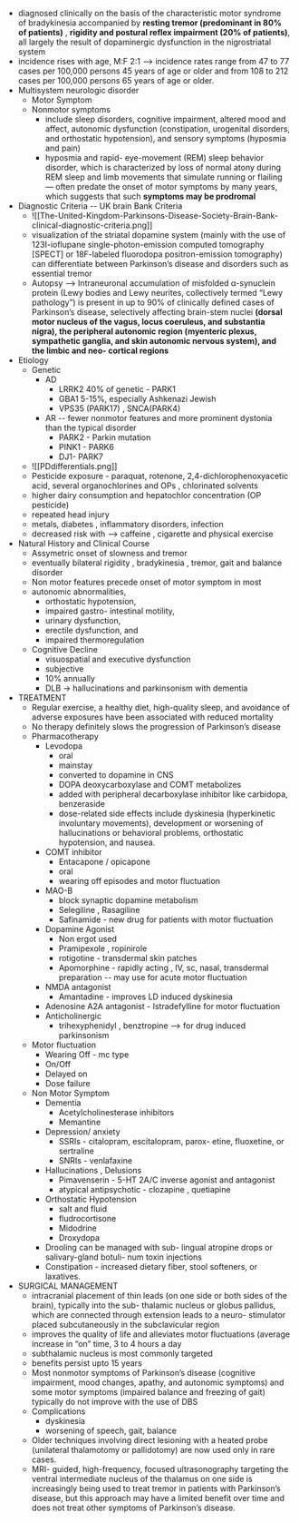 - diagnosed clinically on the basis of the characteristic motor syndrome of bradykinesia accompanied by **resting tremor (predominant in 80% of patients)** , **rigidity and postural reflex impairment (20% of patients)**, all largely the result of dopaminergic dysfunction in the nigrostriatal system
- incidence rises with age, M:F 2:1 --> incidence rates range from 47 to 77 cases per 100,000 persons 45 years of age or older and from 108 to 212 cases per 100,000 persons 65 years of age or older.
- Multisystem neurologic disorder 
	- Motor Symptom 
	- Nonmotor symptoms
		- include sleep disorders, cognitive impairment, altered mood and affect, autonomic dysfunction (constipation, urogenital disorders, and orthostatic hypotension), and sensory symptoms (hyposmia and pain) 
		- hyposmia and rapid- eye-movement (REM) sleep behavior disorder, which is characterized by loss of normal atony during REM sleep and limb movements that simulate running or flailing — often predate the onset of motor symptoms by many years, which suggests that such **symptoms may be prodromal**
- Diagnostic Criteria -- UK brain Bank Criteria 
	- ![[The-United-Kingdom-Parkinsons-Disease-Society-Brain-Bank-clinical-diagnostic-criteria.png]]
	- visualization of the striatal dopamine system (mainly with the use of 123I-ioflupane single-photon-emission computed tomography [SPECT] or 18F-labeled fluorodopa positron-emission tomography) can differentiate between Parkinson’s disease and disorders such as essential tremor
	- Autopsy --> Intraneuronal accumulation of misfolded α-synuclein protein (Lewy bodies and Lewy neurites, collectively termed “Lewy pathology”) is present in up to 90% of clinically defined cases of Parkinson’s disease, selectively affecting brain-stem nuclei **(dorsal motor nucleus of the vagus, locus coeruleus, and substantia nigra), the peripheral autonomic region (myenteric plexus, sympathetic ganglia, and skin autonomic nervous system), and the limbic and neo- cortical regions** 
- Etiology 
	- Genetic 
		- AD 
			- LRRK2 40% of genetic - PARK1
			- GBA1 5-15%, especially Ashkenazi Jewish 
			- VPS35 (PARK17) , SNCA(PARK4)
		- AR -- fewer nonmotor features and more prominent dystonia than the typical disorder
			- PARK2 - Parkin mutation 
			- PINK1 - PARK6 
			- DJ1- PARK7 
	- ![[PDdifferentials.png]]
	- Pesticide exposure - paraquat, rotenone, 2,4-dichlorophenoxyacetic acid, several organochlorines and OPs , chlorinated solvents 
	- higher dairy consumption and hepatochlor concentration (OP pesticide) 
	- repeated head injury 
	- metals, diabetes , inflammatory disorders, infection 
	- decreased risk with --> caffeine , cigarette and physical exercise 
- Natural History and Clinical Course 
	- Assymetric onset of slowness and tremor 
	- eventually bilateral rigidity , bradykinesia , tremor, gait and balance disorder 
	- Non motor features precede onset of motor symptom in most 
	- autonomic abnormalities, 
		- orthostatic hypotension, 
		- impaired gastro- intestinal motility, 
		- urinary dysfunction, 
		- erectile dysfunction, and 
		- impaired thermoregulation
	- Cognitive Decline 
		- visuospatial and executive dysfunction 
		- subjective 
		- 10% annually 
		- DLB -> hallucinations and parkinsonism with dementia 
- TREATMENT 
	- Regular exercise, a healthy diet, high-quality sleep, and avoidance of adverse exposures have been associated with reduced mortality 
	- No therapy definitely slows the progression of Parkinson’s disease 
	- Pharmacotherapy 
		- Levodopa 
			- oral 
			- mainstay 
			- converted to dopamine in CNS 
			- DOPA deoxycarboxylase and COMT metabolizes 
			- added with peripheral decarboxylase inhibitor like carbidopa, benzeraside 
			- dose-related side effects include dyskinesia (hyperkinetic involuntary movements), development or worsening of hallucinations or behavioral problems, orthostatic hypotension, and nausea.
		- COMT inhibitor 
			- Entacapone / opicapone 
			- oral
			- wearing off episodes and motor fluctuation 
		- MAO-B 
			- block synaptic dopamine metabolism 
			- Selegiline , Rasagiline 
			- Safinamide - new drug for patients with motor fluctuation 
		- Dopamine Agonist 
			- Non ergot used 
			- Pramipexole , ropinirole 
			- rotigotine - transdermal skin patches 
			- Apomorphine - rapidly acting , IV, sc, nasal, transdermal preparation -- may use for acute motor fluctuation 
		- NMDA antagonist 
			- Amantadine - improves LD induced dyskinesia 
		- Adenosine A2A antagonist - Istradefylline for motor fluctuation 
		- Anticholinergic 
			- trihexyphenidyl , benztropine --> for drug induced parkinsonism 
	- Motor fluctuation 
		- Wearing Off - mc type 
		- On/Off 
		- Delayed on 
		- Dose failure 
	- Non Motor Symptom 
		- Dementia 
			- Acetylcholinesterase inhibitors 
			- Memantine 
		- Depression/ anxiety 
			- SSRIs - citalopram, escitalopram, parox- etine, fluoxetine, or sertraline
			- SNRIs - venlafaxine 
		- Hallucinations , Delusions 
			- Pimavenserin - 5-HT 2A/C inverse agonist and antagonist 
			- atypical antipsychotic - clozapine , quetiapine 
		- Orthostatic Hypotension 
			- salt and fluid 
			- fludrocortisone 
			- Midodrine 
			- Droxydopa 
		- Drooling can be managed with sub- lingual atropine drops or salivary-gland botuli- num toxin injections
		- Constipation - increased dietary fiber, stool softeners, or laxatives. 
- SURGICAL MANAGEMENT 
	- intracranial placement of thin leads (on one side or both sides of the brain), typically into the sub- thalamic nucleus or globus pallidus, which are connected through extension leads to a neuro- stimulator placed subcutaneously in the subclavicular region
	- improves the quality of life and alleviates motor fluctuations (average increase in “on” time, 3 to 4 hours a day 
	- subthalamic nucleus is most commonly targeted 
	- benefits persist upto 15 years 
	- Most nonmotor symptoms of Parkinson’s disease (cognitive impairment, mood changes, apathy, and autonomic symptoms) and some motor symptoms (impaired balance and freezing of gait) typically do not improve with the use of DBS
	- Complications 
		- dyskinesia 
		- worsening of speech, gait, balance 
	- Older techniques involving direct lesioning with a heated probe (unilateral thalamotomy or pallidotomy) are now used only in rare cases. 
	- MRI- guided, high-frequency, focused ultrasonography targeting the ventral intermediate nucleus of the thalamus on one side is increasingly being used to treat tremor in patients with Parkinson’s disease, but this approach may have a limited benefit over time and does not treat other symptoms of Parkinson’s disease.